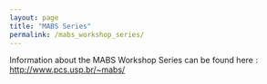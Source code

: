 ```yaml
---
layout: page
title: "MABS Series"
permalink: /mabs_workshop_series/
---
```


<p>Information about the MABS Workshop Series can be found here : <a href="http://www.pcs.usp.br/~mabs/">http://www.pcs.usp.br/~mabs/</a>
</p>
